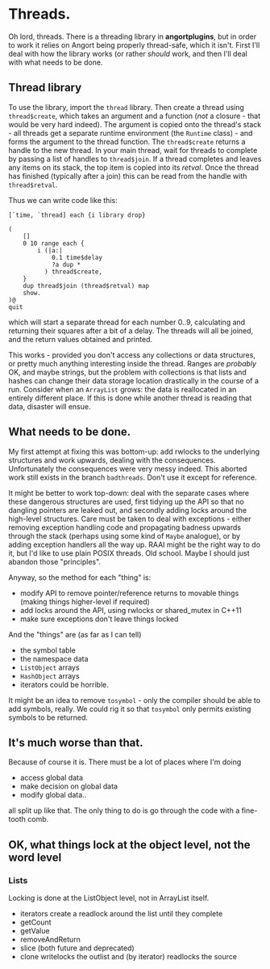 # Threads.

Oh lord, threads. There is a threading library in **angortplugins**,
but in order to work it relies on Angort being properly thread-safe,
which it isn't. First I'll deal with how the library works (or rather
*should* work, and then I'll deal with what needs to be done.

## Thread library

To use the library, import the `thread` library. Then create
a thread using `thread$create`, which takes an argument and a function
(*not* a closure - that would be very hard indeed). The argument is
copied onto the thread's stack - all threads get a separate runtime
environment (the `Runtime` class) - and forms the argument
to the thread function. The `thread$create` returns a handle to the
new thread. In your main thread, wait for threads to complete by
passing a list of handles to `thread$join`. If a thread completes
and leaves any items on its stack, the top item is copied into its
*retval*. Once the thread has finished (typically after a join) this
can be read from the handle with `thread$retval`.

Thus we can write code like this:
```
[`time, `thread] each {i library drop}

(
    []
    0 10 range each {
        i (|a:| 
            0.1 time$delay
            ?a dup *
          ) thread$create,
    }
    dup thread$join (thread$retval) map
    show.
)@
quit
```
which will start a separate thread for each number 0..9, calculating
and returning their squares after a bit of a delay. The threads will
all be joined, and the return values obtained and printed.

This works - provided you don't access any collections or data structures,
or pretty much anything interesting inside the thread. Ranges are *probably*
OK, and maybe strings, but the problem with collections is that lists
and hashes can change their data storage location drastically in the course
of a run. Consider when an `ArrayList` grows: the data is reallocated
in an entirely different place. If this is done while another thread is
reading that data, disaster will ensue.

## What needs to be done.

My first attempt at fixing this was bottom-up: add rwlocks to the 
underlying structures and work upwards, dealing with the consequences.
Unfortunately the consequences were very messy indeed. This aborted
work still exists in the branch `badthreads`. Don't use it except
for reference.

It might be better to work top-down: deal with the separate cases
where these dangerous structures are used, first tidying up the
API so that no dangling pointers are leaked out, and secondly
adding locks around the high-level structures. Care must be taken
to deal with exceptions - either removing exception handling code
and propagating badness upwards through the stack (perhaps using
some kind of `Maybe` analogue), or by adding exception handlers
all the way up. RAAI might be the right way to do it, but I'd like
to use plain POSIX threads. Old school. Maybe I should just abandon
those "principles".

Anyway, so the method for each "thing" is:
- modify API to remove pointer/reference returns to movable things (making things higher-level if required)
- add locks around the API, using rwlocks or shared_mutex in C++11
- make sure exceptions don't leave things locked

And the "things" are (as far as I can tell)
- the symbol table 
- the namespace data
- `ListObject` arrays
- `HashObject` arrays
- iterators could be horrible.

It might be an idea to remove `tosymbol` - only the compiler should be
able to add symbols, really. We could rig it so that `tosymbol` only
permits existing symbols to be returned.

## It's much worse than that.

Because of course it is. There must be a lot of places where I'm doing
- access global data
- make decision on global data
- modify global data..

all split up like that. The only thing to do is go through the code 
with a fine-tooth comb.


## OK, what things lock at the object level, not the word level

### Lists
Locking is done at the ListObject level, not in ArrayList itself.
- iterators create a readlock around the list until they complete
- getCount
- getValue
- removeAndReturn
- slice (both future and deprecated)
- clone writelocks the outlist and (by iterator) readlocks the source

